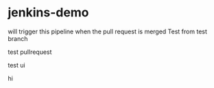 # jenkins-demo
will trigger this pipeline when the pull request is merged
Test from test branch

test
pullrequest

test
ui


hi





